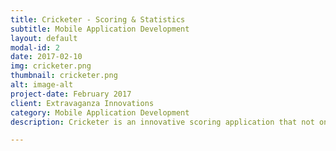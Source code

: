 ```yaml
---
title: Cricketer - Scoring & Statistics
subtitle: Mobile Application Development
layout: default
modal-id: 2
date: 2017-02-10
img: cricketer.png
thumbnail: cricketer.png
alt: image-alt
project-date: February 2017
client: Extravaganza Innovations
category: Mobile Application Development
description: Cricketer is an innovative scoring application that not only lets you do the scoring and save statistics, but it also promises to take your game to the next level. Either you are a street cricketer or club star, Cricketer gives you a chance to become the local legend of the game. Manage all your team and personal records will full team and personal profiles and social sharing features.

---
```

